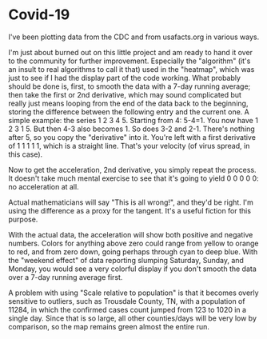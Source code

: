 # Covid-19

I've been plotting data from the CDC and from usafacts.org in various ways.

I'm just about burned out on this little project and am ready to hand it
over to the community for further improvement. Especially the "algorithm"
(it's an insult to real algorithms to call it that) used in the "heatmap",
which was just to see if I had the display part of the code working.
What probably should be done is, first, to smooth the data with a 7-day
running average; then take the first or 2nd derivative, which may sound
complicated but really just means looping from the end of the data back
to the beginning, storing the difference between the following entry and
the current one. A simple example: the series 1 2 3 4 5. Starting from
4: 5-4=1. You now have 1 2 3 1 5. But then 4-3 also becomes 1. So does 3-2 and
2-1. There's nothing after 5, so you copy the "derivative" into it. You're left
with a first derivative of 1 1 1 1 1, which is a straight line. That's your
velocity (of virus spread, in this case).

Now to get the acceleration, 2nd derivative, you simply repeat the process.
It doesn't take much mental exercise to see that it's going to yield
0 0 0 0 0: no acceleration at all.

Actual mathematicians will say "This is all wrong!", and they'd be right.
I'm using the difference as a proxy for the tangent. It's a useful fiction
for this purpose.

With the actual data, the acceleration will show both positive and negative
numbers. Colors for anything above zero could range from yellow to orange to
red, and from zero down, going perhaps through cyan to deep blue. With the 
"weekend effect" of data reporting slumping Saturday, Sunday, and Monday, you
would see a very colorful display if you don't smooth the data over a 7-day
running average first.

A problem with using "Scale relative to population" is that it becomes overly
sensitive to outliers, such as Trousdale County, TN, with a population of
11284, in which the confirmed cases count jumped from 123 to 1020 in a single
day. Since that is so large, all other counties/days will be very low by
comparison, so the map remains green almost the entire run.
